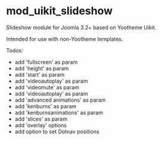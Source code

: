 # mod_uikit_slideshow
Slideshow module for Joomla 3.2+ based on Yootheme Uikit.

Intended for use with non-Yootheme templates.

Todos:

* add 'fullscreen' as param
* add 'height' as param
* add 'start' as param
* add 'videoautoplay' as param
* add 'videomute' as param
* add 'videoautoplay' as param
* add 'advanced animations' as param
* add 'kenburns' as param
* add 'kenburnsanimations' as param
* add 'slices' as param
* add 'overlay' options
* add option to set Dotnav positions